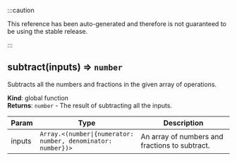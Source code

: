 
:::caution

This reference has been auto-generated and therefore is not guaranteed to be using the stable release.

:::

<a name="subtract"></a>

## subtract(inputs) ⇒ <code>number</code>
Subtracts all the numbers and fractions in the given array of operations.

**Kind**: global function  
**Returns**: <code>number</code> - The result of subtracting all the inputs.  

| Param | Type | Description |
| --- | --- | --- |
| inputs | <code>Array.&lt;(number\|{numerator: number, denominator: number})&gt;</code> | An array of numbers and fractions to subtract. |

